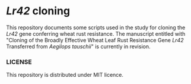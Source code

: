 # *Lr42* cloning
This repository documents some scripts used in the study for cloning the *Lr42* gene conferring wheat rust resistance. The manuscript entitled with "Cloning of the Broadly Effective Wheat Leaf Rust Resistance Gene *Lr42* Transferred from *Aegilops tauschii*" is currently in revision.

### LICENSE
This repository is distributed under MIT licence.


